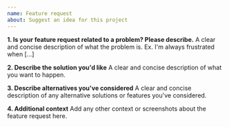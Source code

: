 ```yaml
---
name: Feature request
about: Suggest an idea for this project
---
```


**1. Is your feature request related to a problem? Please describe.**
A clear and concise description of what the problem is. Ex. I'm always frustrated when [...]

**2. Describe the solution you'd like**
A clear and concise description of what you want to happen.

**3. Describe alternatives you've considered**
A clear and concise description of any alternative solutions or features you've considered.

**4. Additional context**
Add any other context or screenshots about the feature request here.
